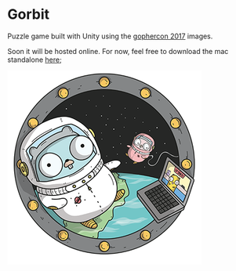 # Gorbit

Puzzle game built with Unity using the [gophercon 2017](https://gophercon.com/) images.

Soon it will be hosted online. For now, feel free to download the mac standalone [here](https://github.com/berto/gorbit/releases/tag/0.0.3);

![gopher](Assets/Sprites/gophers.png)
